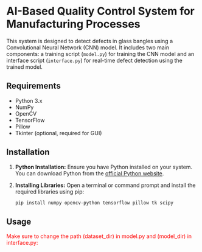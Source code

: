# AI-Based Quality Control System for Manufacturing Processes

This system is designed to detect defects in glass bangles using a Convolutional Neural Network (CNN) model. It includes two main components: a training script (`model.py`) for training the CNN model and an interface script (`interface.py`) for real-time defect detection using the trained model.

## Requirements

- Python 3.x
- NumPy
- OpenCV
- TensorFlow
- Pillow
- Tkinter (optional, required for GUI)

## Installation

1. **Python Installation:** Ensure you have Python installed on your system. You can download Python from the [official Python website](https://www.python.org/downloads/).

2. **Installing Libraries:** Open a terminal or command prompt and install the required libraries using pip:

   ```bash
   pip install numpy opencv-python tensorflow pillow tk scipy
    ```
## Usage
<span style="color:red;">Make sure to change the path (dataset_dir) in model.py and (model_dir) in interface.py:</span>


   
   


